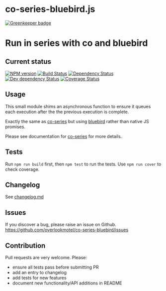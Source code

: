 # co-series-bluebird.js

[![Greenkeeper badge](https://badges.greenkeeper.io/overlookmotel/co-series-bluebird.svg)](https://greenkeeper.io/)

# Run in series with co and bluebird

## Current status

[![NPM version](https://img.shields.io/npm/v/co-series-bluebird.svg)](https://www.npmjs.com/package/co-series-bluebird)
[![Build Status](https://img.shields.io/travis/overlookmotel/co-series-bluebird/master.svg)](http://travis-ci.org/overlookmotel/co-series-bluebird)
[![Dependency Status](https://img.shields.io/david/overlookmotel/co-series-bluebird.svg)](https://david-dm.org/overlookmotel/co-series-bluebird)
[![Dev dependency Status](https://img.shields.io/david/dev/overlookmotel/co-series-bluebird.svg)](https://david-dm.org/overlookmotel/co-series-bluebird)
[![Coverage Status](https://img.shields.io/coveralls/overlookmotel/co-series-bluebird/master.svg)](https://coveralls.io/r/overlookmotel/co-series-bluebird)

## Usage

This small module shims an asynchronous function to ensure it queues each execution after the the previous execution is complete.

Exactly the same as [co-series](https://www.npmjs.com/package/co-series) but using [bluebird](https://www.npmjs.com/package/bluebird) rather than native JS promises.

Please see documentation for [co-series](https://www.npmjs.com/package/co-series) for more details.

## Tests

Run `npm run build` first, then `npm test` to run the tests. Use `npm run cover` to check coverage.

## Changelog

See [changelog.md](https://github.com/overlookmotel/co-series-bluebird/blob/master/changelog.md)

## Issues

If you discover a bug, please raise an issue on Github. https://github.com/overlookmotel/co-series-bluebird/issues

## Contribution

Pull requests are very welcome. Please:

* ensure all tests pass before submitting PR
* add an entry to changelog
* add tests for new features
* document new functionality/API additions in README
